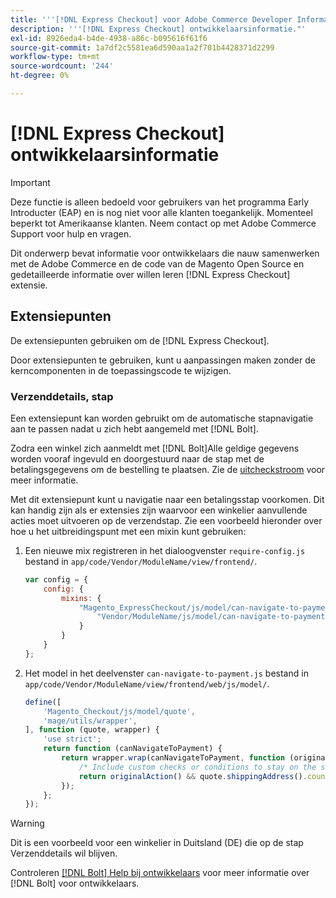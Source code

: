 ```yaml
---
title: '''[!DNL Express Checkout] voor Adobe Commerce Developer Information'''
description: '''[!DNL Express Checkout] ontwikkelaarsinformatie."'
exl-id: 8926eda4-b4de-4938-a86c-b095616f61f6
source-git-commit: 1a7df2c5581ea6d590aa1a2f701b4428371d2299
workflow-type: tm+mt
source-wordcount: '244'
ht-degree: 0%

---
```


# [!DNL Express Checkout] ontwikkelaarsinformatie

>[!IMPORTANT]
>
> Deze functie is alleen bedoeld voor gebruikers van het programma Early Introducter (EAP) en is nog niet voor alle klanten toegankelijk. Momenteel beperkt tot Amerikaanse klanten. Neem contact op met Adobe Commerce Support voor hulp en vragen.

Dit onderwerp bevat informatie voor ontwikkelaars die nauw samenwerken met de Adobe Commerce en de code van de Magento Open Source en gedetailleerde informatie over willen leren [!DNL Express Checkout] extensie.

## Extensiepunten

De extensiepunten gebruiken om de [!DNL Express Checkout].

Door extensiepunten te gebruiken, kunt u aanpassingen maken zonder de kerncomponenten in de toepassingscode te wijzigen.

### Verzenddetails, stap

Een extensiepunt kan worden gebruikt om de automatische stapnavigatie aan te passen nadat u zich hebt aangemeld met [!DNL Bolt].

Zodra een winkel zich aanmeldt met [!DNL Bolt]Alle geldige gegevens worden vooraf ingevuld en doorgestuurd naar de stap met de betalingsgegevens om de bestelling te plaatsen. Zie de [uitcheckstroom](https://experienceleague.adobe.com/docs/commerce-merchant-services/express-checkout/manage-checkout/checkout-flow.html) voor meer informatie.

Met dit extensiepunt kunt u navigatie naar een betalingsstap voorkomen. Dit kan handig zijn als er extensies zijn waarvoor een winkelier aanvullende acties moet uitvoeren op de verzendstap. Zie een voorbeeld hieronder over hoe u het uitbreidingspunt met een mixin kunt gebruiken:

1. Een nieuwe mix registreren in het dialoogvenster `require-config.js` bestand in `app/code/Vendor/ModuleName/view/frontend/`.

   ```js
   var config = {
       config: {
           mixins: {
               "Magento_ExpressCheckout/js/model/can-navigate-to-payment": {
                   "Vendor/ModuleName/js/model/can-navigate-to-payment-mixin": true
               }
           }
       }
   };
   ```

1. Het model in het deelvenster `can-navigate-to-payment.js` bestand in `app/code/Vendor/ModuleName/view/frontend/web/js/model/`.

   ```js
   define([
       'Magento_Checkout/js/model/quote',
       'mage/utils/wrapper',
   ], function (quote, wrapper) {
       'use strict';
       return function (canNavigateToPayment) {
           return wrapper.wrap(canNavigateToPayment, function (originalAction) {
               /* Include custom checks or conditions to stay on the shipping step,i.e: your shopper is from Germany */
               return originalAction() && quote.shippingAddress().countryId !== 'DE');
           });
       };
   });
   ```

>[!WARNING]
>
> Dit is een voorbeeld voor een winkelier in Duitsland (DE) die op de stap Verzenddetails wil blijven.

Controleren [[!DNL Bolt] Help bij ontwikkelaars](https://help.bolt.com/developers/) voor meer informatie over [!DNL Bolt] voor ontwikkelaars.

